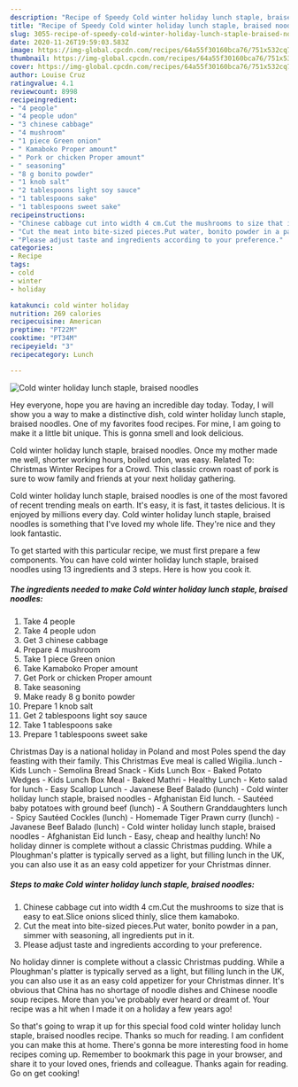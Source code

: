 ```yaml
---
description: "Recipe of Speedy Cold winter holiday lunch staple, braised noodles"
title: "Recipe of Speedy Cold winter holiday lunch staple, braised noodles"
slug: 3055-recipe-of-speedy-cold-winter-holiday-lunch-staple-braised-noodles
date: 2020-11-26T19:59:03.583Z
image: https://img-global.cpcdn.com/recipes/64a55f30160bca76/751x532cq70/cold-winter-holiday-lunch-staple-braised-noodles-recipe-main-photo.jpg
thumbnail: https://img-global.cpcdn.com/recipes/64a55f30160bca76/751x532cq70/cold-winter-holiday-lunch-staple-braised-noodles-recipe-main-photo.jpg
cover: https://img-global.cpcdn.com/recipes/64a55f30160bca76/751x532cq70/cold-winter-holiday-lunch-staple-braised-noodles-recipe-main-photo.jpg
author: Louise Cruz
ratingvalue: 4.1
reviewcount: 8998
recipeingredient:
- "4 people"
- "4 people udon"
- "3 chinese cabbage"
- "4 mushroom"
- "1 piece Green onion"
- " Kamaboko Proper amount"
- " Pork or chicken Proper amount"
- " seasoning"
- "8 g bonito powder"
- "1 knob salt"
- "2 tablespoons light soy sauce"
- "1 tablespoons sake"
- "1 tablespoons sweet sake"
recipeinstructions:
- "Chinese cabbage cut into width 4 cm.Cut the mushrooms to size that is easy to eat.Slice onions sliced thinly, slice them kamaboko."
- "Cut the meat into bite-sized pieces.Put water, bonito powder in a pan, simmer with seasoning, all ingredients put in it."
- "Please adjust taste and ingredients according to your preference."
categories:
- Recipe
tags:
- cold
- winter
- holiday

katakunci: cold winter holiday 
nutrition: 269 calories
recipecuisine: American
preptime: "PT22M"
cooktime: "PT34M"
recipeyield: "3"
recipecategory: Lunch

---
```



![Cold winter holiday lunch staple, braised noodles](https://img-global.cpcdn.com/recipes/64a55f30160bca76/751x532cq70/cold-winter-holiday-lunch-staple-braised-noodles-recipe-main-photo.jpg)

Hey everyone, hope you are having an incredible day today. Today, I will show you a way to make a distinctive dish, cold winter holiday lunch staple, braised noodles. One of my favorites food recipes. For mine, I am going to make it a little bit unique. This is gonna smell and look delicious.

Cold winter holiday lunch staple, braised noodles. Once my mother made me well, shorter working hours, boiled udon, was easy. Related To: Christmas Winter Recipes for a Crowd. This classic crown roast of pork is sure to wow family and friends at your next holiday gathering.

Cold winter holiday lunch staple, braised noodles is one of the most favored of recent trending meals on earth. It's easy, it is fast, it tastes delicious. It is enjoyed by millions every day. Cold winter holiday lunch staple, braised noodles is something that I've loved my whole life. They're nice and they look fantastic.


To get started with this particular recipe, we must first prepare a few components. You can have cold winter holiday lunch staple, braised noodles using 13 ingredients and 3 steps. Here is how you cook it.

<!--inarticleads1-->

##### The ingredients needed to make Cold winter holiday lunch staple, braised noodles:

1. Take 4 people
1. Take 4 people udon
1. Get 3 chinese cabbage
1. Prepare 4 mushroom
1. Take 1 piece Green onion
1. Take  Kamaboko Proper amount
1. Get  Pork or chicken Proper amount
1. Take  seasoning
1. Make ready 8 g bonito powder
1. Prepare 1 knob salt
1. Get 2 tablespoons light soy sauce
1. Take 1 tablespoons sake
1. Prepare 1 tablespoons sweet sake


Christmas Day is a national holiday in Poland and most Poles spend the day feasting with their family. This Christmas Eve meal is called Wigilia..lunch - Kids Lunch - Semolina Bread Snack - Kids Lunch Box - Baked Potato Wedges - Kids Lunch Box Meal - Baked Mathri - Healthy Lunch - Keto salad for lunch - Easy Scallop Lunch - Javanese Beef Balado (lunch) - Cold winter holiday lunch staple, braised noodles - Afghanistan Eid lunch. - Sautéed baby potatoes with ground beef (lunch) - A Southern Granddaughters lunch - Spicy Sautéed Cockles (lunch) - Homemade Tiger Prawn curry (lunch) - Javanese Beef Balado (lunch) - Cold winter holiday lunch staple, braised noodles - Afghanistan Eid lunch - Easy, cheap and healthy lunch! No holiday dinner is complete without a classic Christmas pudding. While a Ploughman&#39;s platter is typically served as a light, but filling lunch in the UK, you can also use it as an easy cold appetizer for your Christmas dinner. 

<!--inarticleads2-->

##### Steps to make Cold winter holiday lunch staple, braised noodles:

1. Chinese cabbage cut into width 4 cm.Cut the mushrooms to size that is easy to eat.Slice onions sliced thinly, slice them kamaboko.
1. Cut the meat into bite-sized pieces.Put water, bonito powder in a pan, simmer with seasoning, all ingredients put in it.
1. Please adjust taste and ingredients according to your preference.


No holiday dinner is complete without a classic Christmas pudding. While a Ploughman&#39;s platter is typically served as a light, but filling lunch in the UK, you can also use it as an easy cold appetizer for your Christmas dinner. It&#39;s obvious that China has no shortage of noodle dishes and Chinese noodle soup recipes. More than you&#39;ve probably ever heard or dreamt of. Your recipe was a hit when I made it on a holiday a few years ago! 

So that's going to wrap it up for this special food cold winter holiday lunch staple, braised noodles recipe. Thanks so much for reading. I am confident you can make this at home. There's gonna be more interesting food in home recipes coming up. Remember to bookmark this page in your browser, and share it to your loved ones, friends and colleague. Thanks again for reading. Go on get cooking!
